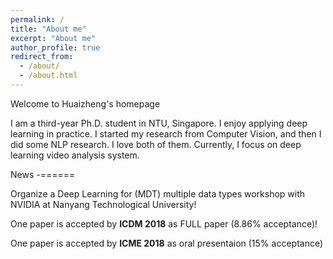 ```yaml
---
permalink: /
title: "About me"
excerpt: "About me"
author_profile: true
redirect_from: 
  - /about/
  - /about.html
---
```


Welcome to Huaizheng's homepage

I am a third-year Ph.D. student in NTU, Singapore. I enjoy applying deep learning in practice. 
I started my research from Computer Vision, and then I did some NLP research. I love both of them.
Currently, I focus on deep learning video analysis system.

News
-======

Organize a Deep Learning for (MDT) multiple data types workshop with NVIDIA at Nanyang Technological University!

One paper is accepted by **ICDM 2018** as FULL paper (8.86% acceptance)!

One paper is accepted by **ICME 2018** as oral presentaion (15% acceptance)



